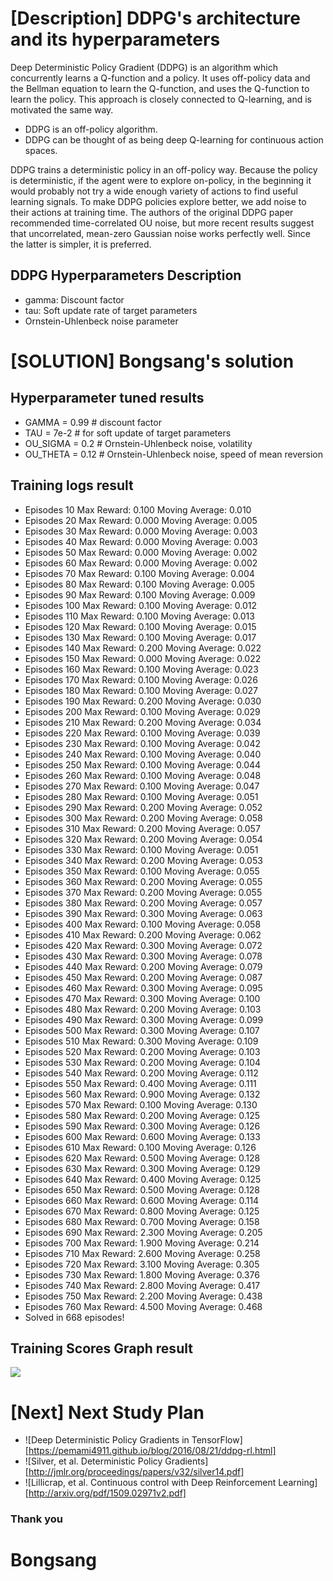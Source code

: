[image1]: result.png

# [Description] DDPG's architecture and its hyperparameters
Deep Deterministic Policy Gradient (DDPG) is an algorithm which concurrently learns a Q-function and a policy. 
It uses off-policy data and the Bellman equation to learn the Q-function, and uses the Q-function to learn the policy.
This approach is closely connected to Q-learning, and is motivated the same way.
- DDPG is an off-policy algorithm.
- DDPG can be thought of as being deep Q-learning for continuous action spaces.

DDPG trains a deterministic policy in an off-policy way. Because the policy is deterministic, if the agent were to explore on-policy, in the beginning it would probably not try a wide enough variety of actions to find useful learning signals. 
To make DDPG policies explore better, we add noise to their actions at training time. The authors of the original DDPG paper recommended time-correlated OU noise, but more recent results suggest that uncorrelated, mean-zero Gaussian noise works perfectly well. Since the latter is simpler, it is preferred.


## DDPG Hyperparameters Description
- gamma: Discount factor
- tau: Soft update rate of target parameters
- Ornstein-Uhlenbeck noise parameter

# [SOLUTION] Bongsang's solution
## Hyperparameter tuned results
- GAMMA = 0.99            # discount factor
- TAU = 7e-2              # for soft update of target parameters
- OU_SIGMA = 0.2          # Ornstein-Uhlenbeck noise, volatility
- OU_THETA = 0.12         # Ornstein-Uhlenbeck noise, speed of mean reversion

## Training logs result
- Episodes 10	Max Reward: 0.100	Moving Average: 0.010
- Episodes 20	Max Reward: 0.000	Moving Average: 0.005
- Episodes 30	Max Reward: 0.000	Moving Average: 0.003
- Episodes 40	Max Reward: 0.000	Moving Average: 0.003
- Episodes 50	Max Reward: 0.000	Moving Average: 0.002
- Episodes 60	Max Reward: 0.000	Moving Average: 0.002
- Episodes 70	Max Reward: 0.100	Moving Average: 0.004
- Episodes 80	Max Reward: 0.100	Moving Average: 0.005
- Episodes 90	Max Reward: 0.100	Moving Average: 0.009
- Episodes 100	Max Reward: 0.100	Moving Average: 0.012
- Episodes 110	Max Reward: 0.100	Moving Average: 0.013
- Episodes 120	Max Reward: 0.100	Moving Average: 0.015
- Episodes 130	Max Reward: 0.100	Moving Average: 0.017
- Episodes 140	Max Reward: 0.200	Moving Average: 0.022
- Episodes 150	Max Reward: 0.000	Moving Average: 0.022
- Episodes 160	Max Reward: 0.100	Moving Average: 0.023
- Episodes 170	Max Reward: 0.100	Moving Average: 0.026
- Episodes 180	Max Reward: 0.100	Moving Average: 0.027
- Episodes 190	Max Reward: 0.200	Moving Average: 0.030
- Episodes 200	Max Reward: 0.100	Moving Average: 0.029
- Episodes 210	Max Reward: 0.200	Moving Average: 0.034
- Episodes 220	Max Reward: 0.100	Moving Average: 0.039
- Episodes 230	Max Reward: 0.100	Moving Average: 0.042
- Episodes 240	Max Reward: 0.100	Moving Average: 0.040
- Episodes 250	Max Reward: 0.100	Moving Average: 0.044
- Episodes 260	Max Reward: 0.100	Moving Average: 0.048
- Episodes 270	Max Reward: 0.100	Moving Average: 0.047
- Episodes 280	Max Reward: 0.100	Moving Average: 0.051
- Episodes 290	Max Reward: 0.200	Moving Average: 0.052
- Episodes 300	Max Reward: 0.200	Moving Average: 0.058
- Episodes 310	Max Reward: 0.200	Moving Average: 0.057
- Episodes 320	Max Reward: 0.200	Moving Average: 0.054
- Episodes 330	Max Reward: 0.100	Moving Average: 0.051
- Episodes 340	Max Reward: 0.200	Moving Average: 0.053
- Episodes 350	Max Reward: 0.100	Moving Average: 0.055
- Episodes 360	Max Reward: 0.200	Moving Average: 0.055
- Episodes 370	Max Reward: 0.200	Moving Average: 0.055
- Episodes 380	Max Reward: 0.200	Moving Average: 0.057
- Episodes 390	Max Reward: 0.300	Moving Average: 0.063
- Episodes 400	Max Reward: 0.100	Moving Average: 0.058
- Episodes 410	Max Reward: 0.200	Moving Average: 0.062
- Episodes 420	Max Reward: 0.300	Moving Average: 0.072
- Episodes 430	Max Reward: 0.300	Moving Average: 0.078
- Episodes 440	Max Reward: 0.200	Moving Average: 0.079
- Episodes 450	Max Reward: 0.200	Moving Average: 0.087
- Episodes 460	Max Reward: 0.300	Moving Average: 0.095
- Episodes 470	Max Reward: 0.300	Moving Average: 0.100
- Episodes 480	Max Reward: 0.200	Moving Average: 0.103
- Episodes 490	Max Reward: 0.300	Moving Average: 0.099
- Episodes 500	Max Reward: 0.300	Moving Average: 0.107
- Episodes 510	Max Reward: 0.300	Moving Average: 0.109
- Episodes 520	Max Reward: 0.200	Moving Average: 0.103
- Episodes 530	Max Reward: 0.200	Moving Average: 0.104
- Episodes 540	Max Reward: 0.200	Moving Average: 0.112
- Episodes 550	Max Reward: 0.400	Moving Average: 0.111
- Episodes 560	Max Reward: 0.900	Moving Average: 0.132
- Episodes 570	Max Reward: 0.100	Moving Average: 0.130
- Episodes 580	Max Reward: 0.200	Moving Average: 0.125
- Episodes 590	Max Reward: 0.300	Moving Average: 0.126
- Episodes 600	Max Reward: 0.600	Moving Average: 0.133
- Episodes 610	Max Reward: 0.100	Moving Average: 0.126
- Episodes 620	Max Reward: 0.500	Moving Average: 0.128
- Episodes 630	Max Reward: 0.300	Moving Average: 0.129
- Episodes 640	Max Reward: 0.400	Moving Average: 0.125
- Episodes 650	Max Reward: 0.500	Moving Average: 0.128
- Episodes 660	Max Reward: 0.600	Moving Average: 0.114
- Episodes 670	Max Reward: 0.800	Moving Average: 0.125
- Episodes 680	Max Reward: 0.700	Moving Average: 0.158
- Episodes 690	Max Reward: 2.300	Moving Average: 0.205
- Episodes 700	Max Reward: 1.900	Moving Average: 0.214
- Episodes 710	Max Reward: 2.600	Moving Average: 0.258
- Episodes 720	Max Reward: 3.100	Moving Average: 0.305
- Episodes 730	Max Reward: 1.800	Moving Average: 0.376
- Episodes 740	Max Reward: 2.800	Moving Average: 0.417
- Episodes 750	Max Reward: 2.200	Moving Average: 0.438
- Episodes 760	Max Reward: 4.500	Moving Average: 0.468
- Solved in 668 episodes!                 


## Training Scores Graph result
![][image1]

# [Next] Next Study Plan
- ![Deep Deterministic Policy Gradients in TensorFlow][https://pemami4911.github.io/blog/2016/08/21/ddpg-rl.html]
- ![Silver, et al. Deterministic Policy Gradients][http://jmlr.org/proceedings/papers/v32/silver14.pdf]
- ![Lillicrap, et al. Continuous control with Deep Reinforcement Learning][http://arxiv.org/pdf/1509.02971v2.pdf]


### Thank you
# Bongsang
